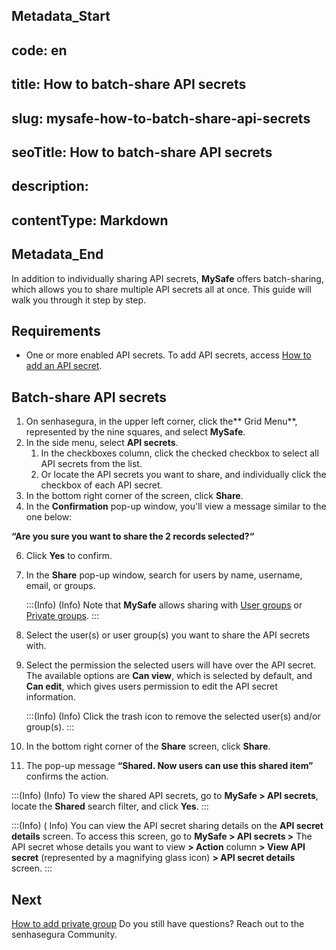 ## Metadata_Start 
## code: en
## title: How to batch-share API secrets 
## slug: mysafe-how-to-batch-share-api-secrets 
## seoTitle: How to batch-share API secrets 
## description:  
## contentType: Markdown 
## Metadata_End
In addition to individually sharing API secrets, **MySafe** offers batch-sharing, which allows you to share multiple API secrets all at once. This guide will walk you through it step by step.

## Requirements

* One or more enabled API secrets. To add API secrets, access [How to add an API secret](/v3-32/docs/mysafe-api-secret-add).

## Batch-share API secrets

1. On senhasegura, in the upper left corner, click the** Grid Menu**, represented by the nine squares, and select **MySafe**.
2. In the side menu, select **API secrets**.
    1. In the checkboxes column, click the checked checkbox to select all API secrets from the list.
    2. Or locate the API secrets you want to share, and individually click the checkbox of each API secret.
3. In the bottom right corner of the screen, click **Share**.
4. In the **Confirmation** pop-up window, you'll view a message similar to the one below:

**“Are you sure you want to share the 2 records selected?“**


6. Click **Yes** to confirm.
7. In the **Share** pop-up window, search for users by name, username, email, or groups.

    :::(Info) (Info)
    Note that **MySafe** allows sharing with [User groups](/v3-32/docs/administration-user-groups) or [Private groups](/v3-32/docs/mysafe-private-group).
    :::



8. Select the user(s) or user group(s) you want to share the API secrets with.
9. Select the permission the selected users will have over the API secret. The available options are **Can view**, which is selected by default, and **Can edit**, which gives users permission to edit the API secret information.

    :::(Info) (Info)
    Click the trash icon to remove the selected user(s) and/or  group(s).
    :::

10. In the bottom right corner of the **Share** screen, click **Share**.
11. The pop-up message **“Shared. Now users can use this shared item”** confirms the action.


:::(Info) (Info)
To view the shared API secrets, go to **MySafe > API secrets**, locate the **Shared** search filter, and click **Yes**.
:::

:::(Info) ( Info)
You can view the API secret sharing details on the **API secret details** screen. 
To access this screen, go to **MySafe > API secrets >** The API secret whose details you want to view **> Action** column **> View API secret** (represented by a magnifying glass icon) **> API secret details** screen. 
:::




## Next
[How to add private group](/v3-32/docs/mysafe-private-group-add)
Do you still have questions? Reach out to the senhasegura Community.
